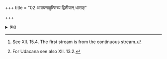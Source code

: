 +++
title = "02 आग्रयणादुत्सिच्य द्वितीयान् धाराङ्"

+++

<details><summary>थिते</summary>

2. Having poured (some Soma) from the Āgrayaṇa[^1], he makes the second stream by means of the Udacana (a scooping goblet)[^2] (from the Ādhavanīya).  

[^1]: See XII. 15.4. The first stream is from the continuous stream.  

[^2]: For Udacana see also XII. 13.2.  
</details>
